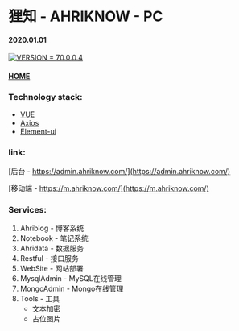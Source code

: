 # 狸知 - AHRIKNOW - PC
#### 2020.01.01
[![VERSION = 70.0.0.4](https://badgen.net/badge/release/v70.0.0.4/blue)](https://admin.ahriknow.com/)
#### [HOME](https://www.ahriknow.com/#/)
### Technology stack:
- [VUE](https://cn.vuejs.org/index.html)
- [Axios](https://github.com/axios/axios)
- [Element-ui](https://element.eleme.cn/#/zh-CN)

### link:
[后台 - https://admin.ahriknow.com/](https://admin.ahriknow.com/)

[移动端 - https://m.ahriknow.com/](https://m.ahriknow.com/)

### Services:
1. Ahriblog - 博客系统
2. Notebook - 笔记系统
3. Ahridata - 数据服务
4. Restful - 接口服务
5. WebSite - 网站部署
6. MysqlAdmin - MySQL在线管理
7. MongoAdmin - Mongo在线管理
8. Tools - 工具
   - 文本加密
   - 占位图片